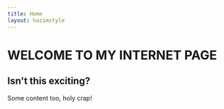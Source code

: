 ```yaml
---
title: Home
layout: hazimstyle
---
```


WELCOME TO MY INTERNET PAGE
===========================

Isn't this exciting?
--------------------

Some content too, holy crap!
